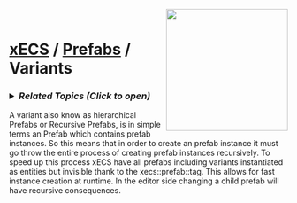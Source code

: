 <img src="https://i.imgur.com/TyjrCTS.jpg" align="right" width="220px" /><br>
# [xECS](xecs.md) / [Prefabs](xecs_prefab.md) / Variants

<h3><details><summary><i><b>Related Topics </b>(Click to open)</i></summary>

* [Component Serialization](xecs_component_serialization.md)
* [Component Properties](xecs_component_properties.md)
* [Component Typedef](xecs_component_typedef.md)
* [Scene entity references](ecs_scene_entity_references.md)
* [Scene Ranges](xecs_scene_ranges.md)
* [Scene file format, details about entities](xecs_scene_serialization_entity.md)
</details></h3>

A variant also know as hierarchical Prefabs or Recursive Prefabs, is in simple terms an Prefab which contains prefab instances. So this means that in order to create an prefab instance it must go throw the entire process of creating prefab instances recursively. To speed up this process xECS have all prefabs including variants instantiated as entities but invisible thank to the xecs::prefab::tag. This allows for fast instance creation at runtime. In the editor side changing a child prefab will have recursive consequences. 

